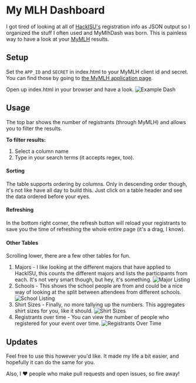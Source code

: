 # My MLH Dashboard
I got tired of looking at all of [HackISU's](http://hackisu.com) registration info as JSON output so I organized the stuff I often used and MyMlhDash was born. This is painless way to have a look at your [MyMLH](https://my.mlh.io) results.

## Setup
Set the `APP_ID` and `SECRET` in index.html to your MyMLH client id and secret. You can find those by going to [the MyMLH application page](http://my.mlh.io/oauth/applications).

Open up index.html in your browser and have a look.
![Example Dash](/img/mymlhdash.png)

## Usage
The top bar shows the number of registrants (through MyMLH) and allows you to filter the results. 

**To filter results:**
 1. Select a column name
 2. Type in your search terms (it accepts regex, too).

#### Sorting
The table supports ordering by columns. Only in descending order though, it's not like have all day to build this. Just click on a table header and see the data ordered before your eyes.

#### Refreshing
In the bottom right corner, the refresh button will reload your registrants to save you the time of refreshing the whole entire page (it's a drag, I know).

#### Other Tables
Scrolling lower, there are a few other tables for fun.
 1. Majors - I like looking at the different majors that have applied to HackISU, this counts the different majors and lists the participants from each. It's not very smart though, but hey, it's something.
 ![Major Listing](/img/mymlhmajors.png)
 2. Schools - This shows the school people are from and could be a nice way of looking at the split between attendees from different schools.
 ![School Listing](/img/mymlhschools.png)
 3. Shirt Sizes - Finally, no more tallying up the numbers. This aggregates shirt sizes for you, like it should.
 ![Shirt Sizes](/img/mymlhshirts.png)
 4. Registrants over time - You can view the number of people who registered for your event over time.
 ![Registrants Over Time](/img/mymlhcharts.png)

## Updates
Feel free to use this however you'd like. It made my life a bit easier, and hopefully it can do the same for you.

Also, I ♥ people who make pull requests and open issues, so fire away!
